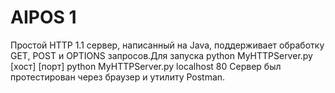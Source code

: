# AIPOS 1
Простой HTTP 1.1 сервер, написанный на Java, поддерживает обработку GET, POST и OPTIONS запросов.Для запуска python MyHTTPServer.py [хост] [порт] python MyHTTPServer.py localhost 80
Сервер был протестирован через браузер и утилиту Postman.